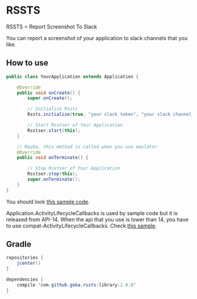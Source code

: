 # RSSTS
RSSTS = Report Screenshot To Slack

You can report a screenshot of your application to slack channels that you like.

## How to use
```java
public class YourApplication extends Application {

    @Override
    public void onCreate() {
        super.onCreate();

        // Initialize Rssts
        Rssts.initialize(true, "your slack token", "your slack channel ID");

        // Start Rsstser of Your Application
        Rsstser.start(this);
    }

    // Maybe, this method is called when you use emulator
    @Override
    public void onTerminate() {

        // Stop Rsstser of Your Application
        Rsstser.stop(this);
        super.onTerminate();
    }
}
```

You should look [this sample code](https://github.com/gotokatsuya/RSSTS/tree/master/app/src/main/java/com/goka/sample/application).

Application.ActivityLifecycleCallbacks is used by sample code but it is released from API-14.
When the api that you use is lower than 14, you have to use compat-ActivityLifecycleCallbacks.
Check [this sample](https://github.com/gotokatsuya/RSSTS/tree/master/app/src/main/java/com/goka/sample/application/suport).

## Gradle
```java
repositories {
    jcenter()
}

dependencies {
    compile 'com.github.goka.rssts:library:1.0.0'
}
```
